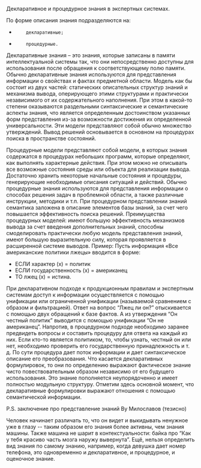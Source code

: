 Декларативное и процедурное знания в экспертных системах.

По форме описания знания подразделяются на:
*         декларативные;
*         процедурные.

Декларативные знания – это знания, которые записаны в памяти интеллектуальной системы так, что они непосредственно доступны для использования после обращения к соответствующему полю памяти. Обычно декларативные знания используются для представления информации о свойствах и фактах предметной области. Модель как бы состоит из двух частей: статических описательных структур знаний и механизма вывода, оперирующего этими структурами и практически независимого от их содержательного наполнения. При этом в какой-то степени оказываются раздельными синтаксические и семантические аспекты знания, что является определенным достоинством указанных форм представления из-за возможности достижения их определенной универсальности. Эти модели представляют собой обычно множество утверждений. Вывод решений основывается в основном на процедурах поиска в пространстве состояний.

Процедурные модели представляют собой модели, в которых знания содержатся в процедурах небольших программ, которые определяют, как выполнять характерные действия. При этом можно не описывать все возможные состояния среды или объекта для реализации вывода. Достаточно хранить некоторые начальные состояния и процедуры, генерирующие необходимые описания ситуаций и действий. Обычно процедурные знания используются для представления информации о способах решения задач в проблемной области, а также различные инструкции, методики и т.п. При процедурном представлении знаний семантика заложена в описание элементов базы знаний, за счет чего повышается эффективность поиска решений.
Преимущества процедурных моделей: имеют большую эффективность механизмов вывода за счет введения дополнительных знаний, способны смоделировать практически любую модель представления знаний, имеют большую выразительную силу, которая проявляется в расширенной системе выводов.
Пример: Пусть информация «Все американские политики лжецы» вводится в форме:
- ЕСЛИ характер (х) = политик
- ЕСЛИ государственность (х) = американец
- ТО лжец (х) = истина.

При декларативном подходе к продукционным правилам и экспертным системам доступ к информации осуществляется с помощью унификации или ограниченной унификации (называемой сравнением с образом и фильтрацией). Ответ на вопрос “Лжец ли он?” отыскивается с помощью двух обращений к базе фактов. А из утверждения “Он честный политик” выводится с помощью унификации “Он не американец”.
Напротив, в процедурном подходе необходимо заранее предвидеть вопросы и составить процедуру для ответа на каждый из них. Если кто-то является политиком, то, чтобы узнать, честный он или нет, необходимо проверить его государственную принадлежность и т. д. По сути процедура дает поток информации и дает синтаксическое описание его преобразования.
Что касается декларативных формулировок, то они по определению выражают фактическое знание чисто повествовательным образом независимо от его будущего использования. Это знание пополняется неупорядоченно и имеет полностью модульную структуру. Отметим здесь основной момент, что декларативные формулировки выражают отношения с помощью семантической информации.

P.S. заключение про представление знаний By Милославов (тезисно)

Человек начинает различать то, что он видет и выкидывать ненужное уже в глазу -- таким образом его знания более активны, чем знания машины. Также машина не шарит в контекстуальности: байка про “Как у тебя красиво часть мозга наружу вывернута”. Ещё, нельзя определить вид знания по самому знанию, например, когда девушка дает номер телефона, это одновременно и декларативное, и процедурное, и оценочное знание.
